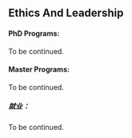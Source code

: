 ## Ethics And Leadership

#### PhD Programs:

To be continued.

#### Master Programs:

To be continued.

##### 就业：

To be continued.

